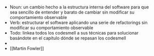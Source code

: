 - Noun: un cambio hecho a la estructura interna del software para que sea sencillo de entender y barato de cambiar sin modificar su comportamiento observable
- Verb: estructurar el software aplicando una serie de refactorings sin modificar su comportamiento observable
- Todo: linkea todos los codesmell a sus técnicas para solucionar basándote en el capítulo dónde se repasan los codesmell
-
- [[Martin Fowler]]